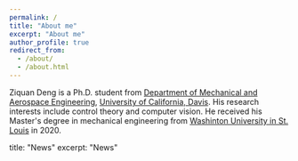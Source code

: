 ```yaml
---
permalink: /
title: "About me"
excerpt: "About me"
author_profile: true
redirect_from: 
  - /about/
  - /about.html
---
```


Ziquan Deng is a Ph.D. student from [Department of Mechanical and Aerospace Engineering](https://mae.ucdavis.edu/), [University of California, Davis](https://www.ucdavis.edu/). His research interests include control theory and computer vision. He received his Master's degree in mechanical engineering from [Washinton University in St. Louis](https://wustl.edu/) in 2020.

title: "News"
excerpt: "News"

